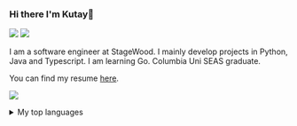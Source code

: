 ### Hi there I'm Kutay👋

[![](https://img.shields.io/badge/Website-green)](https://kutaykarakas.com/)
[![](https://img.shields.io/badge/LinkedIn-blue)](https://www.linkedin.com/in/kutay-karakas-0a0b25195/)

I am a software engineer at StageWood. I mainly develop projects in Python, Java and Typescript. I am learning Go. Columbia Uni SEAS graduate.


You can find my resume [here](https://drive.google.com/file/d/12v8nFApZy16l-Ag0lYmwgmA_nvIQ6qyQ/view?usp=share_link).

![](https://github-readme-stats.vercel.app/api?username=kkarakas)


<details>
<summary>My top languages</summary>

| Rank | Languages |
|-----:|-----------|
|     1| Java      |
|     2| Python    |
|     3| Typescript|
|     4| Golang    |
  
</details>

<!--
**kkarakas/kkarakas** is a ✨ _special_ ✨ repository because its `README.md` (this file) appears on your GitHub profile.

Here are some ideas to get you started:

- 🔭 I’m currently working on ...
- 🌱 I’m currently learning ...
- 👯 I’m looking to collaborate on ...
- 🤔 I’m looking for help with ...
- 💬 Ask me about ...
- 📫 How to reach me: ...
- 😄 Pronouns: ...
- ⚡ Fun fact: ...
-->
